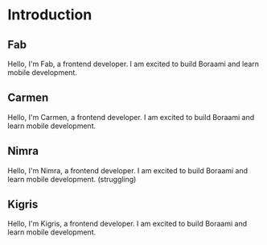 # Introduction

## Fab

Hello, I'm Fab, a frontend developer. I am excited to build Boraami and learn mobile development.

## Carmen

Hello, I'm Carmen, a frontend developer. I am excited to build Boraami and learn mobile development.

## Nimra

Hello, I'm Nimra, a frontend developer. I am excited to build Boraami and learn mobile development. (struggling)

## Kigris

Hello, I'm Kigris, a frontend developer. I am excited to build Boraami and learn mobile development.
